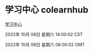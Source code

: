 # 学习中心 colearnhub
[学习中心](http://27.19.33.125:56308/colearnhub/)

2022年 10月 08日 星期六 14:00:02 CST

2022年 10月 08日 星期六 06:00:02 GMT
